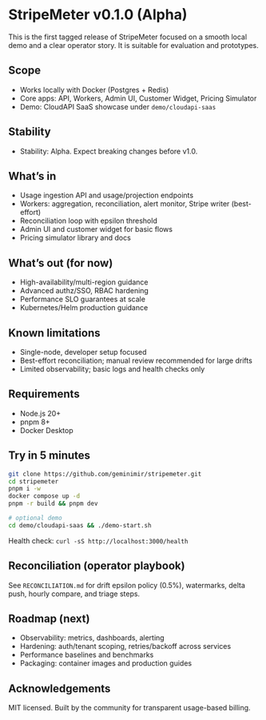 # StripeMeter v0.1.0 (Alpha)

This is the first tagged release of StripeMeter focused on a smooth local demo and a clear operator story. It is suitable for evaluation and prototypes.

## Scope

- Works locally with Docker (Postgres + Redis)
- Core apps: API, Workers, Admin UI, Customer Widget, Pricing Simulator
- Demo: CloudAPI SaaS showcase under `demo/cloudapi-saas`

## Stability

- Stability: Alpha. Expect breaking changes before v1.0.

## What’s in

- Usage ingestion API and usage/projection endpoints
- Workers: aggregation, reconciliation, alert monitor, Stripe writer (best-effort)
- Reconciliation loop with epsilon threshold
- Admin UI and customer widget for basic flows
- Pricing simulator library and docs

## What’s out (for now)

- High-availability/multi-region guidance
- Advanced authz/SSO, RBAC hardening
- Performance SLO guarantees at scale
- Kubernetes/Helm production guidance

## Known limitations

- Single-node, developer setup focused
- Best-effort reconciliation; manual review recommended for large drifts
- Limited observability; basic logs and health checks only

## Requirements

- Node.js 20+
- pnpm 8+
- Docker Desktop

## Try in 5 minutes

```bash
git clone https://github.com/geminimir/stripemeter.git
cd stripemeter
pnpm i -w
docker compose up -d
pnpm -r build && pnpm dev

# optional demo
cd demo/cloudapi-saas && ./demo-start.sh
```

Health check: `curl -sS http://localhost:3000/health`

## Reconciliation (operator playbook)

See `RECONCILIATION.md` for drift epsilon policy (0.5%), watermarks, delta push, hourly compare, and triage steps.

## Roadmap (next)

- Observability: metrics, dashboards, alerting
- Hardening: auth/tenant scoping, retries/backoff across services
- Performance baselines and benchmarks
- Packaging: container images and production guides

## Acknowledgements

MIT licensed. Built by the community for transparent usage-based billing.



